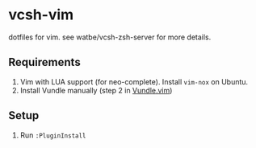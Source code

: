 # vcsh-vim
dotfiles for vim. see watbe/vcsh-zsh-server for more details.

## Requirements
1. Vim with LUA support (for neo-complete). Install `vim-nox` on Ubuntu.
2. Install Vundle manually (step 2 in [Vundle.vim](https://github.com/VundleVim/Vundle.vim))

## Setup
1. Run `:PluginInstall`
